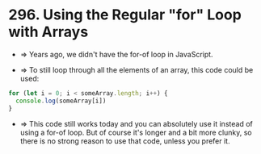 # 296. Using the Regular "for" Loop with Arrays

- => Years ago, we didn't have the for-of loop in JavaScript.

- => To still loop through all the elements of an array, this code could be used:

```js
for (let i = 0; i < someArray.length; i++) {
  console.log(someArray[i])
}
```

- => This code still works today and you can absolutely use it instead of using a for-of loop. But of course it's longer and a bit more clunky, so there is no strong reason to use that code, unless you prefer it.
